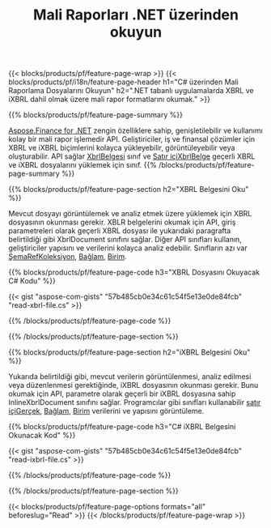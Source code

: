 ﻿---
title: Mali Raporları .NET üzerinden okuyun
url: /tr/net/read/
description:  XBRL ve iXBRL dosyalarındaki mali raporları .NET kitaplığı aracılığıyla okumak için C# kodu.
---
{{< blocks/products/pf/feature-page-wrap >}}
{{< blocks/products/pf/i18n/feature-page-header h1="C# üzerinden Mali Raporlama Dosyalarını Okuyun" h2=".NET tabanlı uygulamalarda XBRL ve iXBRL dahil olmak üzere mali rapor formatlarını okumak." >}}

{{% blocks/products/pf/feature-page-summary %}}

[Aspose.Finance for .NET](https://products.aspose.com/finance/net/) zengin özelliklere sahip, genişletilebilir ve kullanımı kolay bir mali rapor işlemedir API. Geliştiriciler, iş ve finansal çözümler için XBRL ve iXBRL biçimlerini kolayca yükleyebilir, görüntüleyebilir veya oluşturabilir. API sağlar [XbrlBelgesi](https://apireference.aspose.com/finance/net/aspose.finance.xbrl/xbrldocument) sınıf ve  [Satır içiXbrlBelge](https://apireference.aspose.com/finance/net/aspose.finance.xbrl.inline/inlinexbrldocument) geçerli XBRL ve iXBRL dosyalarını yüklemek için sınıf.
{{% /blocks/products/pf/feature-page-summary %}}

{{% blocks/products/pf/feature-page-section h2="XBRL Belgesini Oku" %}}

Mevcut dosyayı görüntülemek ve analiz etmek üzere yüklemek için XBRL dosyasının okunması gerekir. XBLR belgelerini okumak için API, giriş parametreleri olarak geçerli XBRL dosyası ile yukarıdaki paragrafta belirtildiği gibi XbrlDocument sınıfını sağlar. Diğer API sınıfları kullanın, geliştiriciler yapısını ve verilerini kolayca analiz edebilir. Sınıfların azı var [ŞemaRefKoleksiyon](https://apireference.aspose.com/finance/net/aspose.finance.xbrl/schemarefcollection), [Bağlam](https://apireference.aspose.com/finance/net/aspose.finance.xbrl/context), [Birim](https://apireference.aspose.com/finance/net/aspose.finance.xbrl/unit).

{{% blocks/products/pf/feature-page-code h3="XBRL Dosyasını Okuyacak C# Kodu" %}}

{{< gist "aspose-com-gists" "57b485cb0e34c61c54f5e13e0de84fcb" "read-xbrl-file.cs" >}} 

{{% /blocks/products/pf/feature-page-code %}}

{{% /blocks/products/pf/feature-page-section %}}

{{% blocks/products/pf/feature-page-section h2="iXBRL Belgesini Oku" %}}

Yukarıda belirtildiği gibi, mevcut verilerin görüntülenmesi, analiz edilmesi veya düzenlenmesi gerektiğinde, iXBRL dosyasının okunması gerekir. Bunu okumak için API, parametre olarak geçerli bir iXBRL dosyasına sahip InlineXbrlDocument sınıfını sağlar. Programcılar gibi sınıfları kullanabilir [satır içiGerçek](https://apireference.aspose.com/finance/net/aspose.finance.xbrl.inline/inlinefact), [Bağlam](https://apireference.aspose.com/finance/net/aspose.finance.xbrl/context), [Birim](https://apireference.aspose.com/finance/net/aspose.finance.xbrl/unit) verilerini ve yapısını görüntüleme. 

{{% blocks/products/pf/feature-page-code h3="C# iXBRL Belgesini Okunacak Kod" %}}

{{< gist "aspose-com-gists" "57b485cb0e34c61c54f5e13e0de84fcb" "read-ixbrl-file.cs" >}}

{{% /blocks/products/pf/feature-page-code %}}

{{% /blocks/products/pf/feature-page-section %}}

{{< blocks/products/pf/feature-page-options formats="all" beforeslug="Read" >}}
{{< /blocks/products/pf/feature-page-wrap >}}